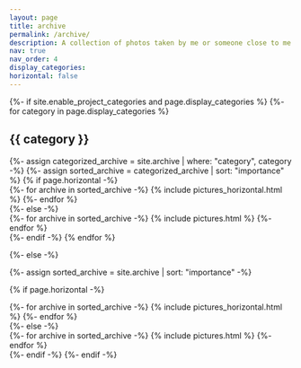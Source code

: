 ```yaml
---
layout: page
title: archive
permalink: /archive/
description: A collection of photos taken by me or someone close to me. Some of the photos here are taken with a professional camera, others by phone.
nav: true
nav_order: 4
display_categories: 
horizontal: false 
---
```


<!-- pages/projects.md -->
<div class="projects" >
{%- if site.enable_project_categories and page.display_categories %}
  <!-- Display categorized archive -->
  {%- for category in page.display_categories %}
  <h2 class="category">{{ category }}</h2>
  {%- assign categorized_archive = site.archive | where: "category", category -%}
  {%- assign sorted_archive = categorized_archive | sort: "importance" %}
  <!-- Generate cards for each project -->
  {% if page.horizontal -%}
  
  <div class="container">
    <div class="row row-cols-2">
    {%- for archive in sorted_archive -%}
      {% include pictures_horizontal.html %}  <!-- pictures_horizontal.html takes archive --> 
    {%- endfor %}
    </div>
  </div>
  {%- else -%}
  <div class="grid">
    {%- for archive in sorted_archive -%}
      {% include pictures.html %}
    {%- endfor %}
  </div>
  {%- endif -%}
  {% endfor %}

{%- else -%}
<!-- Display archive without categories -->
  {%- assign sorted_archive = site.archive | sort: "importance" -%}
  <!-- Generate cards for each project -->
  {% if page.horizontal -%}
  <div class="container">
    <div class="row row-cols-2">
    {%- for archive in sorted_archive -%}
      {% include pictures_horizontal.html %}
    {%- endfor %}
    </div>
  </div>
  {%- else -%}
  <div class="grid">
    {%- for archive in sorted_archive -%}
      {% include pictures.html %}
    {%- endfor %}
  </div>
  {%- endif -%}
{%- endif -%}
</div>
